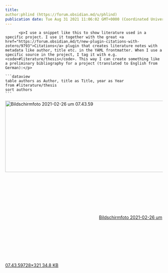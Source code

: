 ```yaml
---
title:
author:phlind (https://forum.obsidian.md/u/phlind)
publication date: Tue Aug 31 2021 11:06:02 GMT+0000 (Coordinated Universal Time)
---
```


 
          <p>I use a snippet like this to show literature used in a specific project. I use it together with the great <a href="https://forum.obsidian.md/t/new-plugin-citations-with-zotero/9793">Citations</a> plugin that creates literature notes with metadata like author, title etc. in the YAML frontmatter. When I use a specific source in the project, I tag it with e.g. <code>#literature/thesis</code>. This way I can create something like a preliminary bibliography for a project (translated to English from German):</p>
<pre><code>```dataview
table authors as Author, title as Title, year as Year
from #literature/thesis 
sort authors
```
</code></pre>
<p></p><div class="lightbox-wrapper"><a class="lightbox" href="https://forum.obsidian.md/uploads/default/original/2X/a/a08578d22e6d18129e98979addbfb9a4853f8a70.png" data-download-href="https://forum.obsidian.md/uploads/default/a08578d22e6d18129e98979addbfb9a4853f8a70" title="Bildschirmfoto 2021-02-26 um 07.43.59"><img src="https://forum.obsidian.md/uploads/default/optimized/2X/a/a08578d22e6d18129e98979addbfb9a4853f8a70_2_517x228.png" alt="Bildschirmfoto 2021-02-26 um 07.43.59" data-base62-sha1="mU2maH7OeV42Hb8Spl8EVGP3gti" width="517" height="228" srcset="https://forum.obsidian.md/uploads/default/optimized/2X/a/a08578d22e6d18129e98979addbfb9a4853f8a70_2_517x228.png, https://forum.obsidian.md/uploads/default/original/2X/a/a08578d22e6d18129e98979addbfb9a4853f8a70.png 1.5x, https://forum.obsidian.md/uploads/default/original/2X/a/a08578d22e6d18129e98979addbfb9a4853f8a70.png 2x" data-small-upload="https://forum.obsidian.md/uploads/default/optimized/2X/a/a08578d22e6d18129e98979addbfb9a4853f8a70_2_10x10.png"><div class="meta"><svg class="fa d-icon d-icon-far-image svg-icon" aria-hidden="true"><use href="#far-image"/></svg><span class="filename">Bildschirmfoto 2021-02-26 um 07.43.59</span><span class="informations">728&#xD7;321 34.8 KB</span><svg class="fa d-icon d-icon-discourse-expand svg-icon" aria-hidden="true"><use href="#discourse-expand"/></svg></div></a></div><p></p>
        
